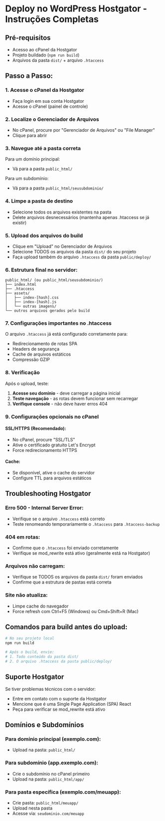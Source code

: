 # Deploy no WordPress Hostgator - Instruções Completas

## Pré-requisitos
- Acesso ao cPanel da Hostgator
- Projeto buildado (`npm run build`)
- Arquivos da pasta `dist/` + arquivo `.htaccess`

## Passo a Passo:

### 1. Acesse o cPanel da Hostgator
- Faça login em sua conta Hostgator
- Acesse o cPanel (painel de controle)

### 2. Localize o Gerenciador de Arquivos
- No cPanel, procure por "Gerenciador de Arquivos" ou "File Manager"
- Clique para abrir

### 3. Navegue até a pasta correta
Para um domínio principal:
- Vá para a pasta `public_html/`

Para um subdomínio:
- Vá para a pasta `public_html/seusubdominio/`

### 4. Limpe a pasta de destino
- Selecione todos os arquivos existentes na pasta
- Delete arquivos desnecessários (mantenha apenas .htaccess se já existir)

### 5. Upload dos arquivos do build
- Clique em "Upload" no Gerenciador de Arquivos
- Selecione TODOS os arquivos da pasta `dist/` do seu projeto
- Faça upload também do arquivo `.htaccess` da pasta `public/deploy/`

### 6. Estrutura final no servidor:
```
public_html/ (ou public_html/seusubdominio/)
├── index.html
├── .htaccess
├── assets/
│   ├── index-[hash].css
│   ├── index-[hash].js
│   └── outras imagens/
└── outros arquivos gerados pelo build
```

### 7. Configurações importantes no .htaccess

O arquivo `.htaccess` já está configurado corretamente para:
- Redirecionamento de rotas SPA
- Headers de segurança
- Cache de arquivos estáticos
- Compressão GZIP

### 8. Verificação
Após o upload, teste:
1. **Acesse seu domínio** - deve carregar a página inicial
2. **Teste navegação** - as rotas devem funcionar sem recarregar
3. **Verifique console** - não deve haver erros 404

### 9. Configurações opcionais no cPanel

#### SSL/HTTPS (Recomendado):
- No cPanel, procure "SSL/TLS"
- Ative o certificado gratuito Let's Encrypt
- Force redirecionamento HTTPS

#### Cache:
- Se disponível, ative o cache do servidor
- Configure TTL para arquivos estáticos

## Troubleshooting Hostgator

### Erro 500 - Internal Server Error:
- Verifique se o arquivo `.htaccess` está correto
- Teste renomeando temporariamente o `.htaccess` para `.htaccess-backup`

### 404 em rotas:
- Confirme que o `.htaccess` foi enviado corretamente
- Verifique se mod_rewrite está ativo (geralmente está na Hostgator)

### Arquivos não carregam:
- Verifique se TODOS os arquivos da pasta `dist/` foram enviados
- Confirme que a estrutura de pastas está correta

### Site não atualiza:
- Limpe cache do navegador
- Force refresh com Ctrl+F5 (Windows) ou Cmd+Shift+R (Mac)

## Comandos para build antes do upload:

```bash
# No seu projeto local
npm run build

# Após o build, envie:
# 1. Todo conteúdo da pasta dist/
# 2. O arquivo .htaccess da pasta public/deploy/
```

## Suporte Hostgator
Se tiver problemas técnicos com o servidor:
- Entre em contato com o suporte da Hostgator
- Mencione que é uma Single Page Application (SPA) React
- Peça para verificar se mod_rewrite está ativo

## Domínios e Subdomínios

### Para domínio principal (exemplo.com):
- Upload na pasta: `public_html/`

### Para subdomínio (app.exemplo.com):
- Crie o subdomínio no cPanel primeiro
- Upload na pasta: `public_html/app/`

### Para pasta específica (exemplo.com/meuapp):
- Crie pasta: `public_html/meuapp/`
- Upload nesta pasta
- Acesse via: `seudominio.com/meuapp`
